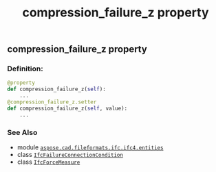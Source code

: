 ﻿---
title: compression_failure_z property
second_title: Aspose.CAD for Python via .NET API References
description: 
type: docs
weight: 60
url: /python-net/aspose.cad.fileformats.ifc.ifc4.entities/ifcfailureconnectioncondition/compression_failure_z/
is_root: false
---

## compression_failure_z property

### Definition:
```python
@property
def compression_failure_z(self):
    ...
@compression_failure_z.setter
def compression_failure_z(self, value):
    ...
```

### See Also
* module [`aspose.cad.fileformats.ifc.ifc4.entities`](../../)
* class [`IfcFailureConnectionCondition`](/cad/python-net/aspose.cad.fileformats.ifc.ifc4.entities/ifcfailureconnectioncondition)
* class [`IfcForceMeasure`](/cad/python-net/aspose.cad.fileformats.ifc.ifc4.types/ifcforcemeasure)
